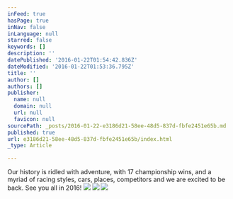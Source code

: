 ```yaml
---
inFeed: true
hasPage: true
inNav: false
inLanguage: null
starred: false
keywords: []
description: ''
datePublished: '2016-01-22T01:54:42.836Z'
dateModified: '2016-01-22T01:53:36.795Z'
title: ''
author: []
authors: []
publisher:
  name: null
  domain: null
  url: null
  favicon: null
sourcePath: _posts/2016-01-22-e3186d21-58ee-48d5-837d-fbfe2451e65b.md
published: true
url: e3186d21-58ee-48d5-837d-fbfe2451e65b/index.html
_type: Article

---
```

Our history is ridled with adventure, with 17 championship wins, and a myriad of racing styles, cars, places, competitors and we are excited to be back. See you all in 2016!
![](https://the-grid-user-content.s3-us-west-2.amazonaws.com/a3b5c464-e6fa-49be-a739-000ce6620abc.png)
![](https://the-grid-user-content.s3-us-west-2.amazonaws.com/b4be6a32-f1a6-42fa-8426-d60211112587.jpg)
![](https://the-grid-user-content.s3-us-west-2.amazonaws.com/992ef3e9-f7a1-491d-8aa5-dfa4533632c0.jpg)